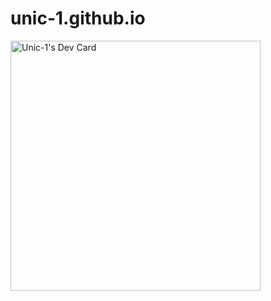 # unic-1.github.io

<a href="https://app.daily.dev/Unic1"><img src="https://api.daily.dev/devcards/213845c8180545d794ac087a936b7064.png?r=vds" width="400" alt="Unic-1's Dev Card"/></a>
